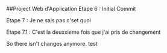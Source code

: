 ##Project Web d'Application
Etape 6 : Initial Commit 

Etape 7 : Je ne sais pas c'set quoi

Etape 7.1 : C'est la deuxxieme fois que j'ai pris de changement

So there isn't changes anymore.
test